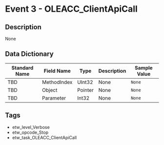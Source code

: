 # Event 3 - OLEACC_ClientApiCall

## Description
None

## Data Dictionary
|Standard Name|Field Name|Type|Description|Sample Value|
|---|---|---|---|---|
|TBD|MethodIndex|UInt32|None|`None`|
|TBD|Object|Pointer|None|`None`|
|TBD|Parameter|Int32|None|`None`|

## Tags
* etw_level_Verbose
* etw_opcode_Stop
* etw_task_OLEACC_ClientApiCall